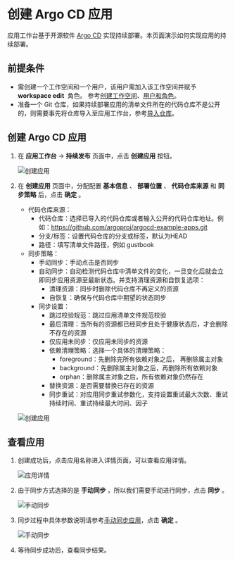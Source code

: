 # 创建 Argo CD 应用

应用工作台基于开源软件 [Argo CD](https://argo-cd.readthedocs.io/en/stable/) 实现持续部署。本页面演示如何实现应用的持续部署。

## 前提条件

- 需创建一个工作空间和一个用户，该用户需加入该工作空间并赋予  **workspace edit**  角色。
  参考[创建工作空间](../../../ghippo/user-guide/workspace/workspace.md)、[用户和角色](../../../ghippo/user-guide/access-control/user.md)。
- 准备一个 Git 仓库，如果持续部署应用的清单文件所在的代码仓库不是公开的，则需要事先将仓库导入至应用工作台，参考[导入仓库](import-repo.md)。

## 创建 Argo CD 应用

1. 在 **应用工作台**  ->  **持续发布** 页面中，点击 **创建应用** 按钮。

    ![创建应用](https://docs.daocloud.io/daocloud-docs-images/docs/amamba/images/argo01.png)

1. 在 **创建应用** 页面中，分配配置 **基本信息** 、 **部署位置** 、 **代码仓库来源** 和 **同步策略** 后，点击 **确定** 。

    - 代码仓库来源：
        - 代码仓库：选择已导入的代码仓库或者输入公开的代码仓库地址。例如：https://github.com/argoproj/argocd-example-apps.git
        - 分支/标签：设置代码仓库的分支或标签，默认为HEAD
        - 路径：填写清单文件路径，例如 gustbook
    - 同步策略：
        - 手动同步：手动点击是否同步
        - 自动同步：自动检测代码仓库中清单文件的变化，一旦变化后就会立即同步应用资源至最新状态。并支持清理资源和自恢复选项：
            - 清理资源：同步时删除代码仓库不再定义的资源
            - 自恢复：确保与代码仓库中期望的状态同步
        - 同步设置：
            - 跳过校验规范：跳过应用清单文件规范校验
            - 最后清理：当所有的资源都已经同步且处于健康状态后，才会删除不存在的资源
            - 仅应用未同步：仅应用未同步的资源
            - 依赖清理策略：选择一个具体的清理策略：
                - foreground：先删除完所有依赖对象之后， 再删除属主对象
                - background：先删除属主对象之后，再删除所有依赖对象
                - orphan：删除属主对象之后，所有依赖对象仍然存在
            - 替换资源：是否需要替换已存在的资源
            - 同步重试：对应用同步重试参数化，支持设置重试最大次数、重试持续时间、重试持续最大时间、因子

    ![创建应用](https://docs.daocloud.io/daocloud-docs-images/docs/amamba/images/argo02.png)

## 查看应用

1. 创建成功后，点击应用名称进入详情页面，可以查看应用详情。

    ![应用详情](https://docs.daocloud.io/daocloud-docs-images/docs/amamba/images/argo03.png)

1. 由于同步方式选择的是 **手动同步** ，所以我们需要手动进行同步，点击 **同步**  。

    ![手动同步](https://docs.daocloud.io/daocloud-docs-images/docs/amamba/images/argo04.png)

1. 同步过程中具体参数说明请参考[手动同步应用](./sync-manually.md)，点击 **确定**  。

    ![手动同步](https://docs.daocloud.io/daocloud-docs-images/docs/amamba/images/argo05.png)

1. 等待同步成功后，查看同步结果。
